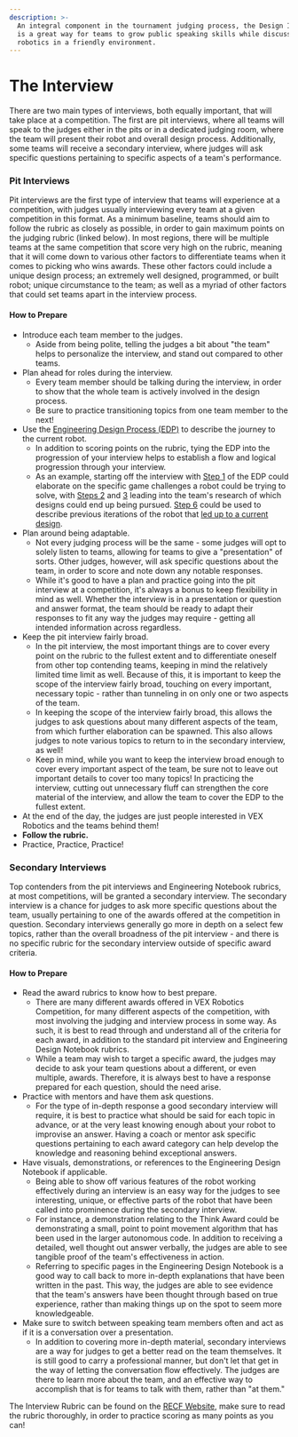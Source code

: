 ```yaml
---
description: >-
  An integral component in the tournament judging process, the Design Interview
  is a great way for teams to grow public speaking skills while discussing
  robotics in a friendly environment.
---
```


# The Interview

There are two main types of interviews, both equally important, that will take place at a competition. The first are pit interviews, where all teams will speak to the judges either in the pits or in a dedicated judging room, where the team will present their robot and overall design process. Additionally, some teams will receive a secondary interview, where judges will ask specific questions pertaining to specific aspects of a team's performance.

### Pit Interviews

Pit interviews are the first type of interview that teams will experience at a competition, with judges usually interviewing every team at a given competition in this format. As a minimum baseline, teams should aim to follow the rubric as closely as possible, in order to gain maximum points on the judging rubric (linked below). In most regions, there will be multiple teams at the same competition that score very high on the rubric, meaning that it will come down to various other factors to differentiate teams when it comes to picking who wins awards. These other factors could include a unique design process; an extremely well designed, programmed, or built robot; unique circumstance to the team; as well as a myriad of other factors that could set teams apart in the interview process.

#### How to Prepare

* Introduce each team member to the judges.
  * Aside from being polite, telling the judges a bit about "the team" helps to personalize the interview, and stand out compared to other teams.
* Plan ahead for roles during the interview.
  * Every team member should be talking during the interview, in order to show that the whole team is actively involved in the design process.&#x20;
  * Be sure to practice transitioning topics from one team member to the next!
* Use the [Engineering Design Process (EDP)](broken-reference) to describe the journey to the current robot.
  * In addition to scoring points on the rubric, tying the EDP into the progression of your interview helps to establish a flow and logical progression through your interview.
  * As an example, starting off the interview with [Step 1](broken-reference) of the EDP could elaborate on the specific game challenges a robot could be trying to solve, with [Steps 2](broken-reference) and [3](broken-reference) leading into the team's research of which designs could end up being pursued. [Step 6](broken-reference) could be used to describe previous iterations of the robot that [led up to a current design](broken-reference).&#x20;
* Plan around being adaptable.
  * Not every judging process will be the same - some judges will opt to solely listen to teams, allowing for teams to give a "presentation" of sorts. Other judges, however, will ask specific questions about the team, in order to score and note down any notable responses.&#x20;
  * While it's good to have a plan and practice going into the pit interview at a competition, it's always a bonus to keep flexibility in mind as well. Whether the interview is in a presentation or question and answer format, the team should be ready to adapt their responses to fit any way the judges may require - getting all intended information across regardless.
* Keep the pit interview fairly broad.
  * In the pit interview, the most important things are to cover every point on the rubric to the fullest extent and to differentiate oneself from other top contending teams, keeping in mind the relatively limited time limit as well. Because of this, it is important to keep the scope of the interview fairly broad, touching on every important, necessary topic - rather than tunneling in on only one or two aspects of the team.
  * In keeping the scope of the interview fairly broad, this allows the judges to ask questions about many different aspects of the team, from which further elaboration can be spawned. This also allows judges to note various topics to return to in the secondary interview, as well!
  * Keep in mind, while you want to keep the interview broad enough to cover every important aspect of the team, be sure not to leave out important details to cover too many topics! In practicing the interview, cutting out unnecessary fluff can strengthen the core material of the interview, and allow the team to cover the EDP to the fullest extent.
* At the end of the day, the judges are just people interested in VEX Robotics and the teams behind them!
* **Follow the rubric.**
* Practice, Practice, Practice!

### Secondary Interviews

Top contenders from the pit interviews and Engineering Notebook rubrics, at most competitions, will be granted a secondary interview. The secondary interview is a chance for judges to ask more specific questions about the team, usually pertaining to one of the awards offered at the competition in question. Secondary interviews generally go more in depth on a select few topics, rather than the overall broadness of the pit interview - and there is no specific rubric for the secondary interview outside of specific award criteria.&#x20;

#### How to Prepare

* Read the award rubrics to know how to best prepare.
  * There are many different awards offered in VEX Robotics Competition, for many different aspects of the competition, with most involving the judging and interview process in some way. As such, it is best to read through and understand all of the criteria for each award, in addition to the standard pit interview and Engineering Design Notebook rubrics.
  * While a team may wish to target a specific award, the judges may decide to ask your team questions about a different, or even multiple, awards. Therefore, it is always best to have a response prepared for each question, should the need arise.
* Practice with mentors and have them ask questions.
  * For the type of in-depth response a good secondary interview will require, it is best to practice what should be said for each topic in advance, or at the very least knowing enough about your robot to improvise an answer. Having a coach or mentor ask specific questions pertaining to each award category can help develop the knowledge and reasoning behind exceptional answers.
* Have visuals, demonstrations, or references to the Engineering Design Notebook if applicable.
  * Being able to show off various features of the robot working effectively during an interview is an easy way for the judges to see interesting, unique, or effective parts of the robot that have been called into prominence during the secondary interview.&#x20;
  * For instance, a demonstration relating to the Think Award could be demonstrating a small, point to point movement algorithm that has been used in the larger autonomous code. In addition to receiving a detailed, well thought out answer verbally, the judges are able to see tangible proof of the team's effectiveness in action.&#x20;
  * Referring to specific pages in the Engineering Design Notebook is a good way to call back to more in-depth explanations that have been written in the past. This way, the judges are able to see evidence that the team's answers have been thought through based on true experience, rather than making things up on the spot to seem more knowledgeable.
* Make sure to switch between speaking team members often and act as if it is a conversation over a presentation.&#x20;
  * In addition to covering more in-depth material, secondary interviews are a way for judges to get a better read on the team themselves. It is still good to carry a professional manner, but don't let that get in the way of letting the conversation flow effectively. The judges are there to learn more about the team, and an effective way to accomplish that is for teams to talk with them, rather than "at them."

The Interview Rubric can be found on the [RECF Website](https://www.roboticseducation.org/volunteers/volunteer-downloads/), make sure to read the rubric thoroughly, in order to practice scoring as many points as you can!
